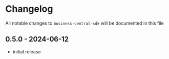 # Changelog

All notable changes to `business-central-sdk` will be documented in this file

## 0.5.0 - 2024-06-12

- initial release
